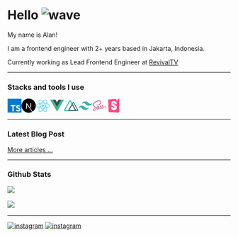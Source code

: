 # Hello <img alt="wave" src="https://raw.githubusercontent.com/MartinHeinz/MartinHeinz/master/wave.gif" height="32px" />

My name is Alan!

I am a frontend engineer with 2+ years based in Jakarta, Indonesia.

Currently working as Lead Frontend Engineer at [RevivalTV](https://github.com/orgs/Revival-Dev/)

---

### Stacks and tools I use

<div style="display: flex">
  <img alt="typescript" src="https://raw.githubusercontent.com/devicons/devicon/master/icons/typescript/typescript-original.svg" width="32" height="32" />
  <img alt="next js" src="https://raw.githubusercontent.com/devicons/devicon/master/icons/nextjs/nextjs-original.svg" width="32" height="32" />
  <img alt="react js" src="https://raw.githubusercontent.com/devicons/devicon/master/icons/react/react-original.svg" width="32" height="32" />
  <img alt="vue js" src="https://raw.githubusercontent.com/devicons/devicon/master/icons/vuejs/vuejs-original.svg" width="32" height="32" />
  <img alt="nuxt js" src="https://raw.githubusercontent.com/devicons/devicon/master/icons/nuxtjs/nuxtjs-original.svg" width="32" height="32" />
  <img alt="tailwind css" src="https://raw.githubusercontent.com/devicons/devicon/master/icons/tailwindcss/tailwindcss-plain.svg" width="32" height="32" />
  <img alt="sass" src="https://raw.githubusercontent.com/devicons/devicon/master/icons/sass/sass-original.svg" width="32" height="32" />
  <img alt="storybook" src="https://raw.githubusercontent.com/devicons/devicon/master/icons/storybook/storybook-original.svg" width="32" height="32" />
</div>

---

### Latest Blog Post

<!-- BLOG-POST-LIST:START -->
<!-- BLOG-POST-LIST:END -->

[More articles ...](https://alanh.dev/blog)

---

### Github Stats

![](https://github-readme-stats.vercel.app/api/top-langs/?username=seasonalmatcha&layout=compact&hide_border=true&theme=onedark)

![](https://github-readme-stats.vercel.app/api?username=seasonalmatcha&show_icons=true&hide_border=true&count_private=true&include_all_commits=true&theme=onedark)

---

<div style="display: flex">
  <a href="https://instagram.com/seasonalmatcha" style="display: inline-block; margin-right: 0.25em;">
    <img alt="instagram" src="https://img.shields.io/badge/Instagram-E4405F?style=for-the-badge&logo=instagram&logoColor=white" />
  </a>

  <a href="https://www.linkedin.com/in/alanhabibullah/">
    <img alt="instagram" src="https://img.shields.io/badge/LinkedIn-0077B5?style=for-the-badge&logo=linkedin&logoColor=white" />
  </a>
</div>
